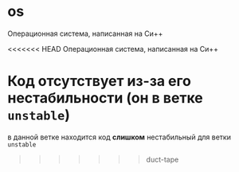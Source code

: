 # os
Операционная система, написанная на Си++

<<<<<<< HEAD
Операционная система, написанная на Си++

Код отсутствует из-за его нестабильности (он в ветке `unstable`)
=======
в данной ветке находится код **слишком** нестабильный для ветки `unstable`
>>>>>>> duct-tape
